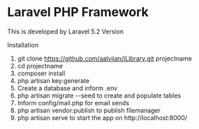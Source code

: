 # Laravel PHP Framework

This is developed by Laravel 5.2 Version

Installation

1. git clone https://github.com/aalviian/iLibrary.git projectname
2. cd projectname
3. composer install
4. php artisan key:generate
5. Create a database and inform .env
6. php artisan migrate --seed to create and populate tables
7. Inform config/mail.php for email sends
8. php artisan vendor:publish to publish filemanager
9. php artisan serve to start the app on http://localhost:8000/